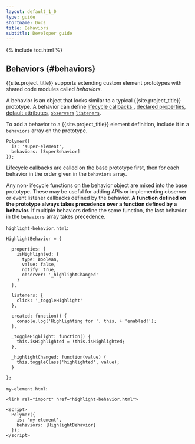 ```yaml
---
layout: default_1_0
type: guide
shortname: Docs
title: Behaviors
subtitle: Developer guide
---
```


{% include toc.html %}

## Behaviors {#behaviors}

{{site.project_title}} supports extending custom element prototypes with 
shared code modules called _behaviors_.

A behavior is an object that looks similar to a typical
{{site.project_title}} prototype.  A behavior can define [lifecycle callbacks
](registering-elements.html#basic-callbacks),  [declared
properties](properties.html), [default attributes](registering-elements.html#host-attributes),
[`observers`](properties.html#observing-changes-to-multiple-properties) [`listeners`](events.html#event-listeners).

To add a behavior to a {{site.project_title}}  element definition, include it in a
`behaviors` array on the prototype. 

    Polymer({
      is: 'super-element',
      behaviors: [SuperBehavior]
    });

Lifecycle callbacks are called on the base prototype first, then for each
behavior in the order given in the `behaviors` array.

Any non-lifecycle functions on the behavior object are mixed into
the base prototype. These may be useful for adding APIs or implementing 
observer or event listener callbacks defined by the behavior. **A function
defined on the prototype always takes precedence over a function defined 
by a behavior.** If multiple behaviors define the same function, the 
**last** behavior in the `behaviors` array takes precedence. 



`highlight-behavior.html`:

    HighlightBehavior = {

      properties: {
        isHighlighted: {
          type: Boolean,
          value: false,
          notify: true,
          observer: '_highlightChanged'
        }
      },
      
      listeners: {
        click: '_toggleHighlight'
      },
      
      created: function() {
        console.log('Highlighting for ', this, + 'enabled!');
      },

      _toggleHighlight: function() {
        this.isHighlighted = !this.isHighlighted;
      },
      
      _highlightChanged: function(value) {
        this.toggleClass('highlighted', value);
      }

    };

`my-element.html`:

    <link rel="import" href="highlight-behavior.html">

    <script>
      Polymer({
        is: 'my-element',
        behaviors: [HighlightBehavior]
      });
    </script>
